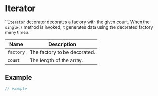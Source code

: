 # Iterator

``[`Iterator`](iterator.md) decorator decorates a factory with the given count. When the `single()` method is invoked, it generates data using the decorated factory many times.

| Name      | Description                  |
| --------- | ---------------------------- |
| `factory` | The factory to be decorated. |
| `count`   | The length of the array.     |

## Example

```typescript
// example
```
